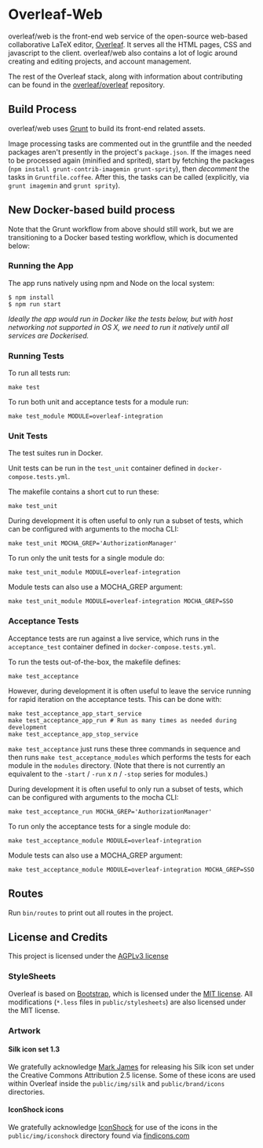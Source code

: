 Overleaf-Web
==============

overleaf/web is the front-end web service of the open-source web-based collaborative LaTeX editor,
[Overleaf](https://www.overleaf.com).
It serves all the HTML pages, CSS and javascript to the client. overleaf/web also contains
a lot of logic around creating and editing projects, and account management.


The rest of the Overleaf stack, along with information about contributing can be found in the
[overleaf/overleaf](https://github.com/overleaf/overleaf) repository.

Build Process
----------------

overleaf/web uses [Grunt](http://gruntjs.com/) to build its front-end related assets.

Image processing tasks are commented out in the gruntfile and the needed packages aren't presently in the project's `package.json`. If the images need to be processed again (minified and sprited), start by fetching the packages (`npm install grunt-contrib-imagemin grunt-sprity`), then *decomment* the tasks in `Gruntfile.coffee`. After this, the tasks can be called (explicitly, via `grunt imagemin` and `grunt sprity`).

New Docker-based build process
------------------------------

Note that the Grunt workflow from above should still work, but we are transitioning to a
Docker based testing workflow, which is documented below:

### Running the App

The app runs natively using npm and Node on the local system:

```
$ npm install
$ npm run start
```

*Ideally the app would run in Docker like the tests below, but with host networking not supported in OS X, we need to run it natively until all services are Dockerised.*

### Running Tests

To run all tests run:
```
make test
```

To run both unit and acceptance tests for a module run:
```
make test_module MODULE=overleaf-integration
```

### Unit Tests

The test suites run in Docker.

Unit tests can be run in the `test_unit` container defined in `docker-compose.tests.yml`.

The makefile contains a short cut to run these:

```
make test_unit
```

During development it is often useful to only run a subset of tests, which can be configured with arguments to the mocha CLI:

```
make test_unit MOCHA_GREP='AuthorizationManager'
```

To run only the unit tests for a single module do:
```
make test_unit_module MODULE=overleaf-integration
```

Module tests can also use a MOCHA_GREP argument:
```
make test_unit_module MODULE=overleaf-integration MOCHA_GREP=SSO
```

### Acceptance Tests

Acceptance tests are run against a live service, which runs in the `acceptance_test` container defined in `docker-compose.tests.yml`.

To run the tests out-of-the-box, the makefile defines:

```
make test_acceptance
```

However, during development it is often useful to leave the service running for rapid iteration on the acceptance tests. This can be done with:

```
make test_acceptance_app_start_service
make test_acceptance_app_run # Run as many times as needed during development
make test_acceptance_app_stop_service
```

`make test_acceptance` just runs these three commands in sequence and then runs `make test_acceptance_modules` which performs the tests for each module in the `modules` directory. (Note that there is not currently an equivalent to the `-start` / `-run` x _n_ / `-stop` series for modules.)

During development it is often useful to only run a subset of tests, which can be configured with arguments to the mocha CLI:

```
make test_acceptance_run MOCHA_GREP='AuthorizationManager'
```

To run only the acceptance tests for a single module do:
```
make test_acceptance_module MODULE=overleaf-integration
```

Module tests can also use a MOCHA_GREP argument:
```
make test_acceptance_module MODULE=overleaf-integration MOCHA_GREP=SSO
```

Routes
------

Run `bin/routes` to print out all routes in the project.


License and Credits
-------------------

This project is licensed under the [AGPLv3 license](http://www.gnu.org/licenses/agpl-3.0.html)

### StyleSheets

Overleaf is based on [Bootstrap](http://getbootstrap.com/), which is licensed under the
[MIT license](http://opensource.org/licenses/MIT).
All modifications (`*.less` files in `public/stylesheets`) are also licensed
under the MIT license.

### Artwork

#### Silk icon set 1.3

We gratefully acknowledge [Mark James](http://www.famfamfam.com/lab/icons/silk/) for
releasing his Silk icon set under the Creative Commons Attribution 2.5 license. Some
of these icons are used within Overleaf inside the `public/img/silk` and
`public/brand/icons` directories.

#### IconShock icons

We gratefully acknowledge [IconShock](http://www.iconshock.com) for use of the icons
in the `public/img/iconshock` directory found via
[findicons.com](http://findicons.com/icon/498089/height?id=526085#)

